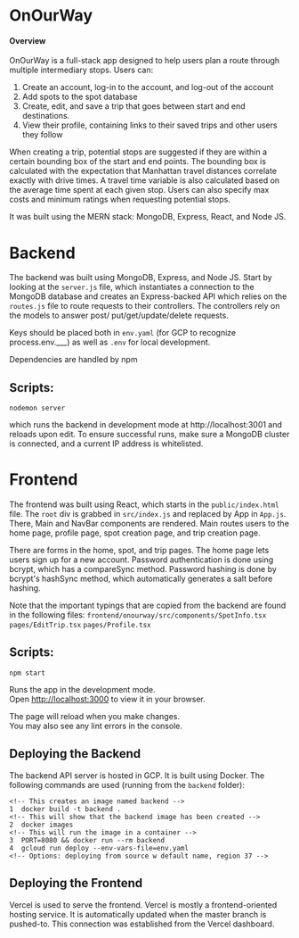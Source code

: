 # OnOurWay

#### Overview

OnOurWay is a full-stack app designed to help users plan a route through
multiple intermediary stops. Users can:

1. Create an account, log-in to the account, and log-out of the account
2. Add spots to the spot database
3. Create, edit, and save a trip that goes between start and end destinations.
4. View their profile, containing links to their saved trips and other users they
   follow

When creating a trip, potential stops are suggested if they are within a certain
bounding box of the start and end points. The bounding box is calculated with the
expectation that Manhattan travel distances correlate exactly with drive times. A
travel time variable is also calculated based on the average time spent at each
given stop. Users can also specify max costs and minimum ratings when requesting
potential stops.

It was built using the MERN stack: MongoDB, Express, React, and Node JS.

# Backend

The backend was built using MongoDB, Express, and Node JS. Start by looking at
the `server.js` file, which instantiates a connection to the MongoDB database and
creates an Express-backed API which relies on the `routes.js` file to route
requests to their controllers. The controllers rely on the models to answer post/
put/get/update/delete requests.

Keys should be placed both in `env.yaml` (for GCP to recognize process.env.\_\_\_)
as well as `.env` for local development.

Dependencies are handled by npm

## Scripts:

`nodemon server`

which runs the backend in development mode at http://localhost:3001 and
reloads upon edit.
To ensure successful runs, make sure a MongoDB cluster is connected, and a
current IP address is whitelisted.

# Frontend

The frontend was built using React, which starts in the `public/index.html` file.
The `root` div is grabbed in `src/index.js` and replaced by App in `App.js`.
There, Main and NavBar components are rendered. Main routes users to the home
page, profile page, spot creation page, and trip creation page.

There are forms in the home, spot, and trip pages.
The home page lets users sign up for a new account. Password authentication is
done using bcrypt, which has a compareSync method. Password hashing is done by
bcrypt's hashSync method, which automatically generates a salt before hashing.

Note that the important typings that are copied from the backend are found in the following files:
`frontend/onourway/src/components/SpotInfo.tsx`
`pages/EditTrip.tsx`
`pages/Profile.tsx`

## Scripts:

`npm start`

Runs the app in the development mode.\
Open [http://localhost:3000](http://localhost:3000) to view it in your browser.

The page will reload when you make changes.\
You may also see any lint errors in the console.

## Deploying the Backend

The backend API server is hosted in GCP. It is built using Docker. The following commands are used (running from the `backend` folder):

```
<!-- This creates an image named backend -->
1  docker build -t backend .
<!-- This will show that the backend image has been created -->
2  docker images
<!-- This will run the image in a container -->
3  PORT=8080 && docker run --rm backend
4  gcloud run deploy --env-vars-file=env.yaml
<!-- Options: deploying from source w default name, region 37 -->
```

## Deploying the Frontend

Vercel is used to serve the frontend. Vercel is mostly a frontend-oriented hosting service. It is automatically updated when the master branch is pushed-to. This connection was established from the Vercel dashboard.
